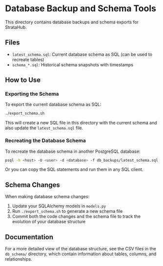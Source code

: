 # Database Backup and Schema Tools

This directory contains database backups and schema exports for StrataHub.

## Files

- `latest_schema.sql`: Current database schema as SQL (can be used to recreate tables)
- `schema_*.sql`: Historical schema snapshots with timestamps

## How to Use

### Exporting the Schema

To export the current database schema as SQL:

```bash
./export_schema.sh
```

This will create a new SQL file in this directory with the current schema and also update the `latest_schema.sql` file.

### Recreating the Database Schema

To recreate the database schema in another PostgreSQL database:

```bash
psql -h <host> -U <user> -d <database> -f db_backups/latest_schema.sql
```

Or you can copy the SQL statements and run them in any SQL client.

## Schema Changes

When making database schema changes:

1. Update your SQLAlchemy models in `models.py`
2. Run `./export_schema.sh` to generate a new schema file
3. Commit both the code changes and the schema file to track the evolution of your database structure

## Documentation

For a more detailed view of the database structure, see the CSV files in the `db_schema/` directory, which contain information about tables, columns, and relationships.